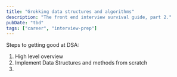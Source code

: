 ```yaml
---
title: "Grokking data structures and algorithms"
description: "The front end interview survival guide, part 2."
pubDate: "tbd"
tags: ["career", "interview-prep"]
---
```


Steps to getting good at DSA:

1. High level overview
2. Implement Data Structures and methods from scratch
3.
